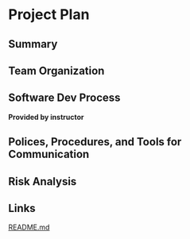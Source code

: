 # Project Plan
## Summary
## Team Organization
## Software Dev Process
**Provided by instructor**
## Polices, Procedures, and Tools for Communication
## Risk Analysis
## Links
[README.md](https://github.com/CS3450-Group9/CS3450-Group9/blob/main/README.md)
